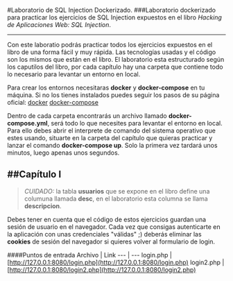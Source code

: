 #Laboratorio de SQL Injection Dockerizado.
###Laboratorio dockerizado para practicar los ejercicios de SQL Injection expuestos en el libro *Hacking de Aplicaciones Web: SQL Injection*.

---

Con este laboratio podrás practicar todos los ejercicios expuestos en el libro de una forma fácil y muy rápida. Las tecnologías usadas y el código son los mismos que están en el libro. El laboratorio esta estructurado según los caputilos del libro, por cada capítulo hay una carpeta que contiene todo lo necesario para levantar un entorno en local.

Para crear los entornos necesitaras **docker** y **docker-compose** en tu máquina. Si no los tienes instalados puedes seguir los pasos de su página oficial: [docker](https://docs.docker.com/engine/install/) [docker-compose](https://docs.docker.com/compose/install/)

Dentro de cada carpeta encontrarás un archivo llamado **docker-compose.yml**, será todo lo que necesites para levantar el entorno en local.
Para ello debes abrir el interprete de comando del sistema operativo que estes usando, situarte en la carpeta del capítulo que quieras practicar y lanzar el comando **docker-compose up**. Solo la primera vez tardará unos minutos, luego apenas unos segundos.

##Capítulo I
------------

> *CUIDADO:* la tabla **usuarios** que se expone en el libro define una columuna llamada **desc**, en el laboratorio esta columna se llama **descripcion**.

Debes tener en cuenta que el código de estos ejercicios guardan una sesión de usuario en el navegador. Cada vez que consigas autenticarte en la aplicación con unas credenciales "válidas" ;) deberás eliminar las **cookies** de sesión del navegador si quieres volver al formulario de login.

####Puntos de entrada
Archivo | Link
--- | ---
login.php | [http://127.0.0.1:8080/login.php](http://127.0.0.1:8080/login.php)
login2.php | [http://127.0.0.1:8080/login2.php](http://127.0.0.1:8080/login2.php)
